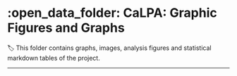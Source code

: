 # :open_data_folder: CaLPA: Graphic Figures and Graphs

:label: This folder contains graphs, images, analysis figures and statistical markdown tables of the project.

----
